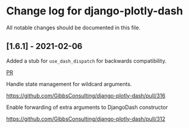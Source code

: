 # Change log for django-plotly-dash

All notable changes should be documented in this file.

## [1.6.1] - 2021-02-06

Added a stub for `use_dash_dispatch` for backwards compatibility.

[PR](https://github.com/GibbsConsulting/django-plotly-dash/pull/320)

Handle state management for wildcard arguments.

https://github.com/GibbsConsulting/django-plotly-dash/pull/316

Enable forwarding of extra arguments to DjangoDash constructor

https://github.com/GibbsConsulting/django-plotly-dash/pull/312

